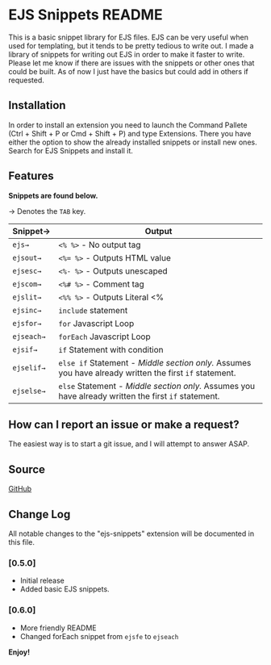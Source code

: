 # EJS Snippets README

This is a basic snippet library for EJS files. EJS can be very useful when used for templating, but it tends to be pretty tedious to write out. I made a library of snippets for writing out EJS in order to make it faster to write. Please let me know if there are issues with the snippets or other ones that could be built. As of now I just have the basics but could add in others if requested.

## Installation

In order to install an extension you need to launch the Command Pallete (Ctrl + Shift + P or Cmd + Shift + P) and type Extensions. There you have either the option to show the already installed snippets or install new ones. Search for EJS Snippets and install it.

## Features

**Snippets are found below.**

→ Denotes the `TAB` key.

| Snippet→   | Output                                                                                                  |
| ---------- | ------------------------------------------------------------------------------------------------------- |
| `ejs→`     | `<% %>` - No output tag                                                                                 |
| `ejsout→`  | `<%= %>` - Outputs HTML value                                                                           |
| `ejsesc→`  | `<%- %>` - Outputs unescaped                                                                            |
| `ejscom→`  | `<%# %>` - Comment tag                                                                                  |
| `ejslit→`  | `<%% %>` - Outputs Literal <%                                                                           |
| `ejsinc→`  | `include` statement                                                                                       |
| `ejsfor→`  | `for` Javascript Loop                                                                                             |
| `ejseach→` | `forEach` Javascript Loop                                                                                     |
| `ejsif→`   | `if` Statement with condition                                                                                     |
| `ejselif→` | `else if` Statement - *Middle section only.* Assumes you have already written the first `if` statement. |
| `ejselse→` | `else` Statement - *Middle section only.* Assumes you have already written the first `if` statement.    |

## How can I report an issue or make a request?

The easiest way is to start a git issue, and I will attempt to answer ASAP.

## Source

[GitHub](https://github.com/theranbrig/ejs-snippets)

## Change Log

All notable changes to the "ejs-snippets" extension will be documented in this file.

### [0.5.0]

- Initial release
- Added basic EJS snippets.

### [0.6.0]
- More friendly README
- Changed forEach snippet from `ejsfe` to `ejseach`


**Enjoy!**
